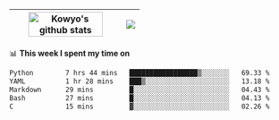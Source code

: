 | <a href="https://github.com/anuraghazra/github-readme-stats"><img width="85%" src="https://github-readme-stats.vercel.app/api?username=kowyo&show_icons=true&hide_border=true&theme=transparent" alt="Kowyo's github stats" /></a> | <a href="https://github.com/anuraghazra/github-readme-stats"><img align="center" src="https://github-readme-stats.vercel.app/api/top-langs/?username=kowyo&exclude_repo=Engineering-Competition-Robot,mobile-robot&hide=c,assembly,shaderlab,hlsl,mathematica,cmake&layout=compact&hide_border=true&theme=transparent" /></a> |
| ------------- | ------------- |

📊 **This week I spent my time on**
<!--START_SECTION:waka-->

```txt
Python        7 hrs 44 mins   █████████████████▒░░░░░░░   69.33 %
YAML          1 hr 28 mins    ███▒░░░░░░░░░░░░░░░░░░░░░   13.18 %
Markdown      29 mins         █░░░░░░░░░░░░░░░░░░░░░░░░   04.43 %
Bash          27 mins         █░░░░░░░░░░░░░░░░░░░░░░░░   04.13 %
C             15 mins         ▓░░░░░░░░░░░░░░░░░░░░░░░░   02.26 %
```

<!--END_SECTION:waka-->
